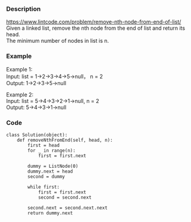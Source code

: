 ### Description
https://www.lintcode.com/problem/remove-nth-node-from-end-of-list/ \
Given a linked list, remove the nth node from the end of list and return its head.\
The minimum number of nodes in list is n.
 
### Example
Example 1:\
Input: list = 1->2->3->4->5->null， n = 2\
Output: 1->2->3->5->null

Example 2:\
Input:  list = 5->4->3->2->1->null, n = 2\
Output: 5->4->3->1->null

### Code
```
class Solution(object):
    def removeNthFromEnd(self, head, n):
        first = head
        for _ in range(n):
            first = first.next
        
        dummy = ListNode(0)
        dummy.next = head
        second = dummy
        
        while first:
            first = first.next
            second = second.next
        
        second.next = second.next.next
        return dummy.next
```
